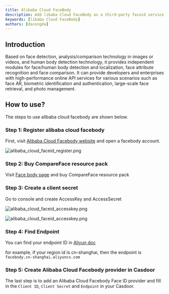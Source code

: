 ```yaml
---
title: Alibaba Cloud FaceBody
description: Add libaba Cloud FaceBody as a third-party faceid service to complete authentication
keywords: [libaba Cloud FaceBody]
authors: [dacongda]
---
```


## Introduction

Based on face detection, analysis/comparison technology in images or videos, and human body detection technology, it provides independent modules for face/human body detection and localization, face attribute recognition and face comparison. It can provide developers and enterprises with high-performance online API services for various scenarios such as face AR, biometric identification and authentication, large-scale face retrieval, and photo management.

## How to use?

The steps to use alibaba cloud facebody are shown below.

### Step 1: Register alibaba cloud facebody

First, visit [Alibaba Cloud Facebody website](https://vision.aliyun.com/facebody) and open a facebody account.

![alibaba_cloud_faceid_register.png](/img/providers/faceid/alibaba_cloud_faceid_register.png)

### Step 2: Buy CompareFace resource pack

Visit [Face body page](https://vision.console.aliyun.com/cn-shanghai/detail/facebody) and buy CompareFace resource pack

### Step 3: Create a client secret

Go to console and create AccessKey and AccessSecret

![alibaba_cloud_faceid_accesskey.png](/img/providers/faceid/alibaba_cloud_faceid_accesskey.png)

![alibaba_cloud_faceid_accesskey.png](/img/providers/faceid/alibaba_cloud_faceid_create_accesskey.png)

### Step 4: Find Endpoint

You can find your endpoint ID in [Aliyun doc](https://help.aliyun.com/document_detail/40654.html)

for example, if your region id is cn-shanghai, then the endpoint is `facebody.cn-shanghai.aliyuncs.com`

### Step 5: Create Alibaba Cloud Facebody provider in Casdoor

The last step is to add an Alibaba Cloud Facebody Face ID provider and fill in the `Client ID`, `Client Secret` and `Endpoint` in your Casdoor.
